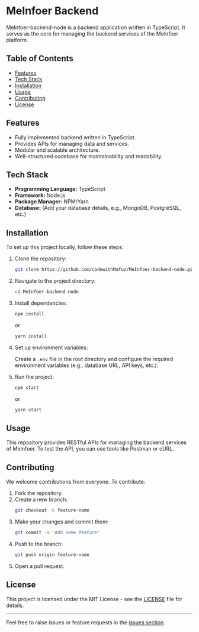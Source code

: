 # MeInfoer Backend

MeInfoer-backend-node is a backend application written in TypeScript. It serves as the core for managing the backend services of the MeInfoer platform.

## Table of Contents

- [Features](#features)
- [Tech Stack](#tech-stack)
- [Installation](#installation)
- [Usage](#usage)
- [Contributing](#contributing)
- [License](#license)

## Features

- Fully implemented backend written in TypeScript.
- Provides APIs for managing data and services.
- Modular and scalable architecture.
- Well-structured codebase for maintainability and readability.

## Tech Stack

- **Programming Language:** TypeScript
- **Framework:** Node.js
- **Package Manager:** NPM/Yarn
- **Database:** (Add your database details, e.g., MongoDB, PostgreSQL, etc.)

## Installation

To set up this project locally, follow these steps:

1. Clone the repository:

   ```bash
   git clone https://github.com/codewithMafuz/MeInfoer-backend-node.git
   ```

2. Navigate to the project directory:

   ```bash
   cd MeInfoer-backend-node
   ```

3. Install dependencies:

   ```bash
   npm install
   ```
   or
   ```bash
   yarn install
   ```

4. Set up environment variables:

   Create a `.env` file in the root directory and configure the required environment variables (e.g., database URL, API keys, etc.).

5. Run the project:

   ```bash
   npm start
   ```
   or
   ```bash
   yarn start
   ```

## Usage

This repository provides RESTful APIs for managing the backend services of MeInfoer. To test the API, you can use tools like Postman or cURL.

## Contributing

We welcome contributions from everyone. To contribute:

1. Fork the repository.
2. Create a new branch:
   ```bash
   git checkout -b feature-name
   ```
3. Make your changes and commit them:
   ```bash
   git commit -m 'Add some feature'
   ```
4. Push to the branch:
   ```bash
   git push origin feature-name
   ```
5. Open a pull request.

## License

This project is licensed under the MIT License - see the [LICENSE](LICENSE) file for details.

---

Feel free to raise issues or feature requests in the [issues section](https://github.com/codewithMafuz/MeInfoer-backend-node/issues).